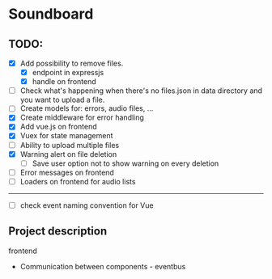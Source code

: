 # Soundboard

## TODO: 
- [x] Add possibility to remove files.
  - [x] endpoint in expressjs
  - [x] handle on frontend
- [ ] Check what's happening when there's no files.json in data directory and you want to upload a file.
- [ ] Create models for: errors, audio files, ...
- [x] Create middleware for error handling
- [x] Add vue.js on frontend
- [x] Vuex for state management
- [ ] Ability to upload multiple files
- [x] Warning alert on file deletion
  - [ ] Save user option not to show warning on every deletion
- [ ] Error messages on frontend
- [ ] Loaders on frontend for audio lists
---

- [ ] check event naming convention for Vue


## Project description 

frontend 
- Communication between components - eventbus